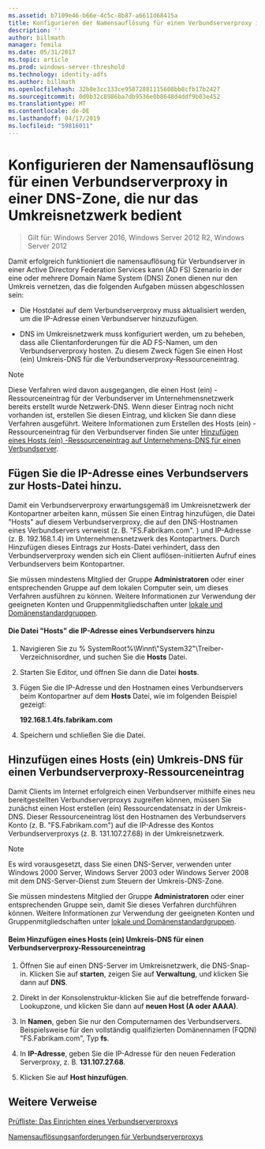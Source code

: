 ```yaml
---
ms.assetid: b7109e46-b66e-4c5c-8b87-a6611d68415a
title: Konfigurieren der Namensauflösung für einen Verbundserverproxy in einer DNS-Zone, die nur das Umkreisnetzwerk bedient
description: ''
author: billmath
manager: femila
ms.date: 05/31/2017
ms.topic: article
ms.prod: windows-server-threshold
ms.technology: identity-adfs
ms.author: billmath
ms.openlocfilehash: 32b8e3cc133ce95872881115608bb8cfb17b2427
ms.sourcegitcommit: 0d0b32c8986ba7db9536e0b8648d4ddf9b03e452
ms.translationtype: MT
ms.contentlocale: de-DE
ms.lasthandoff: 04/17/2019
ms.locfileid: "59816011"
---
```

# <a name="configure-name-resolution-for-a-federation-server-proxy-in-a-dns-zone-that-serves-only-the-perimeter-network"></a>Konfigurieren der Namensauflösung für einen Verbundserverproxy in einer DNS-Zone, die nur das Umkreisnetzwerk bedient

>Gilt für: Windows Server 2016, Windows Server 2012 R2, Windows Server 2012

Damit erfolgreich funktioniert die namensauflösung für Verbundserver in einer Active Directory Federation Services kann \(AD FS\) Szenario in der eine oder mehrere Domain Name System \(DNS\) Zonen dienen nur den Umkreis vernetzen, das die folgenden Aufgaben müssen abgeschlossen sein:  
  
-   Die Hostdatei auf dem Verbundserverproxy muss aktualisiert werden, um die IP-Adresse einen Verbundserver hinzuzufügen.  
  
-   DNS im Umkreisnetzwerk muss konfiguriert werden, um zu beheben, dass alle Clientanforderungen für die AD FS-Namen, um den Verbundserverproxy hosten. Zu diesem Zweck fügen Sie einen Host \(ein\) Umkreis-DNS für die Verbundserverproxy-Ressourceneintrag.  
  
> [!NOTE]  
> Diese Verfahren wird davon ausgegangen, die einen Host \(ein\) -Ressourceneintrag für der Verbundserver im Unternehmensnetzwerk bereits erstellt wurde Netzwerk-DNS. Wenn dieser Eintrag noch nicht vorhanden ist, erstellen Sie diesen Eintrag, und klicken Sie dann diese Verfahren ausgeführt. Weitere Informationen zum Erstellen des Hosts \(ein\) -Ressourceneintrag für den Verbundserver finden Sie unter [Hinzufügen eines Hosts &#40;ein&#41; -Ressourceneintrag auf Unternehmens-DNS für einen Verbundserver](Add-a-Host--A--Resource-Record-to-Corporate-DNS-for-a-Federation-Server.md).  
  
## <a name="add-the-ip-address-of-a-federation-server-to-the-hosts-file"></a>Fügen Sie die IP-Adresse eines Verbundservers zur Hosts-Datei hinzu.  
Damit ein Verbundserverproxy erwartungsgemäß im Umkreisnetzwerk der Kontopartner arbeiten kann, müssen Sie einen Eintrag hinzufügen, die Datei "Hosts" auf diesem Verbundserverproxy, die auf den DNS-Hostnamen eines Verbundservers verweist \(z. B. "FS.Fabrikam.com". \) und IP-Adresse \(z. B. 192.168.1.4\) im Unternehmensnetzwerk des Kontopartners. Durch Hinzufügen dieses Eintrags zur Hosts-Datei verhindert, dass den Verbundserverproxy wenden sich ein Client auflösen\-initiierten Aufruf eines Verbundservers beim Kontopartner.  
  
Sie müssen mindestens Mitglied der Gruppe **Administratoren** oder einer entsprechenden Gruppe auf dem lokalen Computer sein, um dieses Verfahren ausführen zu können.  Weitere Informationen zur Verwendung der geeigneten Konten und Gruppenmitgliedschaften unter [lokale und Domänenstandardgruppen](https://go.microsoft.com/fwlink/?LinkId=83477).   
  
#### <a name="to-add-the-ip-address-of-a-federation-server-to-the-hosts-file"></a>Die Datei "Hosts" die IP-Adresse eines Verbundservers hinzu  
  
1.  Navigieren Sie zu % SystemRoot%\\Winnt\\"System32"\\Treiber-Verzeichnisordner, und suchen Sie die **Hosts** Datei.  
  
2.  Starten Sie Editor, und öffnen Sie dann die Datei **hosts**.  
  
3.  Fügen Sie die IP-Adresse und den Hostnamen eines Verbundservers beim Kontopartner auf dem **Hosts** Datei, wie im folgenden Beispiel gezeigt:  
  
    **192.168.1.4fs.fabrikam.com**  
  
4.  Speichern und schließen Sie die Datei.  
  
## <a name="add-a-host-a-resource-record-to-perimeter-dns-for-a-federation-server-proxy"></a>Hinzufügen eines Hosts \(ein\) Umkreis-DNS für einen Verbundserverproxy-Ressourceneintrag  
Damit Clients im Internet erfolgreich einen Verbundserver mithilfe eines neu bereitgestellten Verbundserverproxys zugreifen können, müssen Sie zunächst einen Host erstellen \(ein\) Ressourcendatensatz in der Umkreis-DNS. Dieser Ressourceneintrag löst den Hostnamen des Verbundservers Konto \(z. B. "FS.Fabrikam.com"\) auf die IP-Adresse des Kontos Verbundserverproxys \(z. B. 131.107.27.68\) in der Umkreisnetzwerk.  
  
> [!NOTE]  
> Es wird vorausgesetzt, dass Sie einen DNS-Server, verwenden unter Windows 2000 Server, Windows Server 2003 oder Windows Server 2008 mit dem DNS-Server-Dienst zum Steuern der Umkreis-DNS-Zone.  
  
Sie müssen mindestens Mitglied der Gruppe **Administratoren** oder einer entsprechenden Gruppe sein, damit Sie dieses Verfahren durchführen können.  Weitere Informationen zur Verwendung der geeigneten Konten und Gruppenmitgliedschaften unter [lokale und Domänenstandardgruppen](https://go.microsoft.com/fwlink/?LinkId=83477).   
  
#### <a name="to-add-a-host-a-resource-record-to-perimeter-dns-for-a-federation-server-proxy"></a>Beim Hinzufügen eines Hosts \(ein\) Umkreis-DNS für einen Verbundserverproxy-Ressourceneintrag  
  
1.  Öffnen Sie auf einen DNS-Server im Umkreisnetzwerk, die DNS-Snap\-in. Klicken Sie auf **starten**, zeigen Sie auf **Verwaltung**, und klicken Sie dann auf **DNS**.  
  
2.  Direkt in der Konsolenstruktur\-klicken Sie auf die betreffende forward-Lookupzone, und klicken Sie dann auf **neuen Host \(A oder AAAA\)**.  
  
3.  In **Namen**, geben Sie nur den Computernamen des Verbundservers. Beispielsweise für den vollständig qualifizierten Domänennamen \(FQDN\) "FS.Fabrikam.com", Typ **fs**.  
  
4.  In **IP-Adresse**, geben Sie die IP-Adresse für den neuen Federation Serverproxy, z. B. **131.107.27.68**.  
  
5.  Klicken Sie auf **Host hinzufügen**.  
  
## <a name="additional-references"></a>Weitere Verweise  
[Prüfliste: Das Einrichten eines Verbundserverproxys](Checklist--Setting-Up-a-Federation-Server-Proxy.md)  
  
[Namensauflösungsanforderungen für Verbundserverproxys](https://technet.microsoft.com/library/dd807055.aspx)  
  

